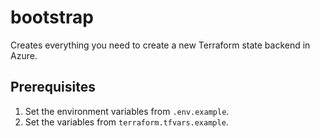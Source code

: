 # bootstrap

Creates everything you need to create a new Terraform state backend in Azure.

## Prerequisites

1. Set the environment variables from `.env.example`.
2. Set the variables from `terraform.tfvars.example`.
